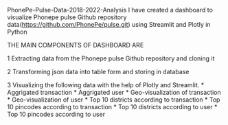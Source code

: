 PhonePe-Pulse-Data-2018-2022-Analysis
I have created a dashboard to visualize Phonepe pulse Github repository data(https://github.com/PhonePe/pulse.git) using Streamlit and Plotly in Python


THE MAIN COMPONENTS OF DASHBOARD ARE

1 Extracting data from the Phonepe pulse Github repository and
cloning it

2 Transforming json data into table form and storing in database

3 Visualizing the following data  with the help of Plotly and Streamlit.
        * Aggrigated transaction
        * Aggrigated user
        * Geo-visualization of transaction
        * Geo-visualization of user
        * Top 10 districts according to transaction
        * Top 10 pincodes according to transaction
        * Top 10 districts according to user
        * Top 10 pincodes according to user
